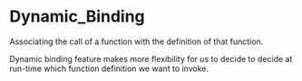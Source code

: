 # Dynamic_Binding
Associating the call of a function with the definition of that function.

Dynamic binding feature makes more flexibility for us to decide to decide at run-time which function definition we want to invoke.
